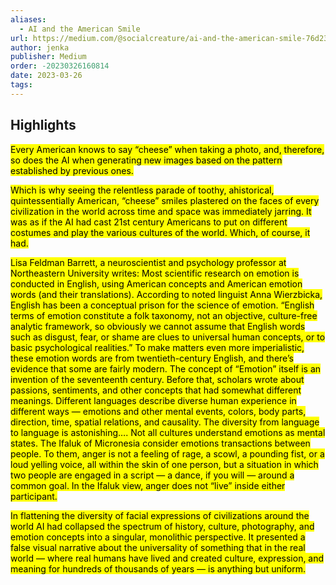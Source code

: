 ```yaml
---
aliases:
  - AI and the American Smile
url: https://medium.com/@socialcreature/ai-and-the-american-smile-76d23a0fbfaf
author: jenka
publisher: Medium
order: -20230326160814
date: 2023-03-26
tags:
---
```


## Highlights
<mark>Every American knows to say “cheese” when taking a photo, and, therefore, so does the AI when generating new images based on the pattern established by previous ones.</mark>

<mark>Which is why seeing the relentless parade of toothy, ahistorical, quintessentially American, “cheese” smiles plastered on the faces of every civilization in the world across time and space was immediately jarring. It was as if the AI had cast 21st century Americans to put on different costumes and play the various cultures of the world. Which, of course, it had.</mark>

<mark>Lisa Feldman Barrett, a neuroscientist and psychology professor at Northeastern University writes: Most scientific research on emotion is conducted in English, using American concepts and American emotion words (and their translations). According to noted linguist Anna Wierzbicka, English has been a conceptual prison for the science of emotion. “English terms of emotion constitute a folk taxonomy, not an objective, culture-free analytic framework, so obviously we cannot assume that English words such as disgust, fear, or shame are clues to universal human concepts, or to basic psychological realities.” To make matters even more imperialistic, these emotion words are from twentieth-century English, and there’s evidence that some are fairly modern. The concept of “Emotion” itself is an invention of the seventeenth century. Before that, scholars wrote about passions, sentiments, and other concepts that had somewhat different meanings. Different languages describe diverse human experience in different ways — emotions and other mental events, colors, body parts, direction, time, spatial relations, and causality. The diversity from language to language is astonishing…. Not all cultures understand emotions as mental states. The Ifaluk of Micronesia consider emotions transactions between people. To them, anger is not a feeling of rage, a scowl, a pounding fist, or a loud yelling voice, all within the skin of one person, but a situation in which two people are engaged in a script — a dance, if you will — around a common goal. In the Ifaluk view, anger does not “live” inside either participant.</mark>

<mark>In flattening the diversity of facial expressions of civilizations around the world AI had collapsed the spectrum of history, culture, photography, and emotion concepts into a singular, monolithic perspective. It presented a false visual narrative about the universality of something that in the real world — where real humans have lived and created culture, expression, and meaning for hundreds of thousands of years — is anything but uniform.</mark>

